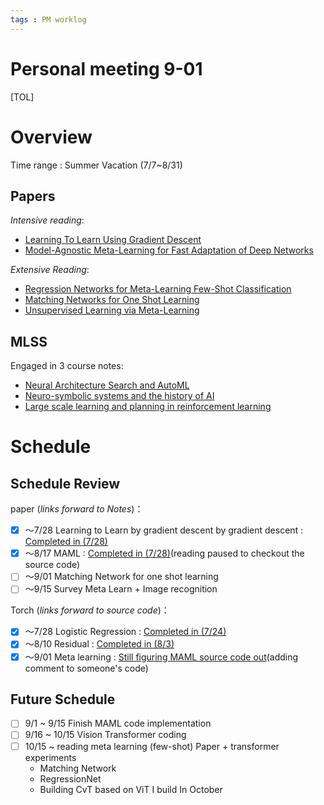 ```yaml
---
tags : PM worklog
---
```

# Personal meeting 9-01

[TOL]

# Overview
Time range : Summer Vacation (7/7~8/31)

## Papers
*Intensive reading*:
* [Learning To Learn Using Gradient Descent](https://www.researchgate.net/publication/225182080_Learning_To_Learn_Using_Gradient_Descent)
* [Model-Agnostic Meta-Learning for Fast Adaptation of Deep Networks](https://arxiv.org/pdf/1703.03400.pdf)


*Extensive Reading*:
* [ Regression Networks for Meta-Learning Few-Shot Classification](https://arxiv.org/abs/1905.13613)
* [  Matching Networks for One Shot Learning](https://arxiv.org/abs/1606.04080)
* [ Unsupervised Learning via Meta-Learning](https://arxiv.org/abs/1810.02334)

## MLSS
Engaged in 3 course notes:
* [Neural Architecture Search and AutoML](https://hackmd.io/@MLSS-2021/SyIsXAOyY)
* [Neuro-symbolic systems and the history of AI](https://hackmd.io/@MLSS-2021/BJnmSra0d)
* [Large scale learning and planning in reinforcement learning](https://hackmd.io/@MLSS-2021/rktriVTCu)


# Schedule
## Schedule Review

paper (*links forward to Notes*)：
* [x] ～7/28 Learning to Learn by gradient descent by gradient descent : [Completed in (7/28)](https://github.com/a23956491z/deep-learning-research/blob/main/notes/Paper%20notes/Learning%20to%20learn%20by%20gradient%20descent%20by%20gradient%20descent.md)
* [x] ～8/17 MAML  : [Completed in (7/28)](https://github.com/a23956491z/deep-learning-research/blob/main/notes/Paper%20notes/MAML.md)(reading paused to checkout the source code)
* [ ] ～9/01 Matching Network for one shot learning
* [ ] ～9/15 Survey Meta Learn + Image recognition

Torch (*links forward to source code*)：
* [x] ～7/28 Logistic Regression : [Completed in (7/24) ](https://github.com/a23956491z/deep-learning-research/blob/main/python/pytorch-practice/pycharm-project/logistic/main.ipynb)
* [x] ～8/10 Residual : [Completed in (8/3) ](https://github.com/a23956491z/deep-learning-research/blob/main/python/pytorch-practice/pycharm-project/resnet/main.ipynb)
* [x] ～9/01 Meta learning : [Still figuring MAML source code out](https://github.com/a23956491z/MAML-Pytorch)(adding comment to someone's code)

## Future Schedule
- [ ] 9/1 ~ 9/15 Finish MAML code implementation
- [ ] 9/16 ~ 10/15 Vision Transformer coding
- [ ] 10/15 ~ reading meta learning (few-shot) Paper + transformer experiments
	*  Matching Network
	*  RegressionNet
	*  Building CvT based on ViT I build In October